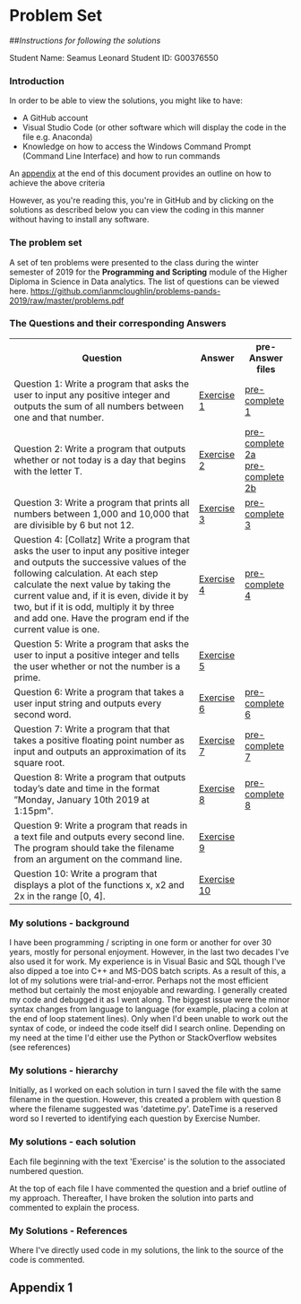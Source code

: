 # Problem Set
##*Instructions for following the solutions*

Student Name: Seamus Leonard
Student ID: G00376550

### Introduction
In order to be able to view the solutions, you might like to have:
+ A GitHub account
+ Visual Studio Code (or other software which will display the code in the file e.g. Anaconda)
+ Knowledge on how to access the Windows Command Prompt (Command Line Interface) and how to run commands

An <a href="#App">appendix</a> at the end of this document provides an outline on how to achieve the above criteria

However, as you're reading this, you're in GitHub and by clicking on the solutions as described below you can view the coding in this manner without having to install any software.

### The problem set
A set of ten problems were presented to the class during the winter semester of 2019 for the **Programming and Scripting** module of the Higher Diploma in Science in Data analytics. The list of questions can be viewed here. https://github.com/ianmcloughlin/problems-pands-2019/raw/master/problems.pdf

### The Questions and their corresponding Answers
<table>
    <tr>
        <th>Question</th>
        <th>Answer</th>
        <th>pre-Answer files</th>
    </tr>
    <tr>
        <td>Question 1: Write a program that asks the user to input any positive integer and outputs the sum of all numbers between one and that number.</td>
        <td><a href= https://github.com/Seamie-irl/pands-problem-set/blob/master/Exercise1.py>Exercise 1</a></td>
        <td><a href=https://github.com/Seamie-irl/pands-problem-set/blob/master/sumupto.py>pre-complete 1</a></td>
    </tr>
    <tr>
        <td>Question 2: Write a program that outputs whether or not today is a day that begins with the letter T.</td>
        <td><a href= https://github.com/Seamie-irl/pands-problem-set/blob/master/Exercise2.py>Exercise 2</a></td>
        <td><a href=https://github.com/Seamie-irl/pands-problem-set/blob/master/begins-with-t.py>pre-complete 2a</a><br><a href=https://github.com/Seamie-irl/pands-problem-set/blob/master/secondQ.py>pre-complete 2b</a></td>
    </tr>
    <tr>
        <td>Question 3: Write a program that prints all numbers between 1,000 and 10,000 that are divisible by 6 but not 12.</td>
        <td><a href= https://github.com/Seamie-irl/pands-problem-set/blob/master/Exercise3.py>Exercise 3</a></td>
        <td><a href=https://github.com/Seamie-irl/pands-problem-set/blob/master/divisors.py>pre-complete 3</a></td>
    </tr>
    <tr>
        <td>Question 4: [Collatz] Write a program that asks the user to input any positive integer and outputs the successive values of the following calculation. At each step calculate the next value by taking the current value and, if it is even, divide it by two, but if it is odd, multiply it by three and add one. Have the program end if the current value is one.</td>
        <td><a href= https://github.com/Seamie-irl/pands-problem-set/blob/master/Exercise4.py>Exercise 4</a></td>
        <td><a href=https://github.com/Seamie-irl/pands-problem-set/blob/master/collatz.py>pre-complete 4</a></td>
    </tr>
    <tr>
        <td>Question 5: Write a program that asks the user to input a positive integer and tells the user whether or not the number is a prime.</td>
        <td><a href= https://github.com/Seamie-irl/pands-problem-set/blob/master/Exercise5.py>Exercise 5</a></td>
        <td></td>
    </tr>
    <tr>
        <td>Question 6: Write a program that takes a user input string and outputs every second word.</td>
        <td><a href= https://github.com/Seamie-irl/pands-problem-set/blob/master/Exercise6.py>Exercise 6</a></td>
        <td><a href=https://github.com/Seamie-irl/pands-problem-set/blob/master/secondstring.py>pre-complete 6</a></td>
    </tr>
    <tr>
        <td>Question 7: Write a program that that takes a positive floating point number as input and outputs an approximation of its square root.</td>
        <td><a href= https://github.com/Seamie-irl/pands-problem-set/blob/master/Exercise7.py>Exercise 7</a></td>
        <td><a href=https://github.com/Seamie-irl/pands-problem-set/blob/master/squareroot.py>pre-complete 7</a></td>
    </tr>
    <tr>
        <td>Question 8: Write a program that outputs today’s date and time in the format ”Monday, January 10th 2019 at 1:15pm”.</td>
        <td><a href= https://github.com/Seamie-irl/pands-problem-set/blob/master/Exercise8.py>Exercise 8</a></td>
        <td><a href=https://github.com/Seamie-irl/pands-problem-set/blob/master/datetimeQ.py>pre-complete 8</a></td>
    </tr>
    <tr>
        <td>Question 9: Write a program that reads in a text file and outputs every second line. The program should take the filename from an argument on the command line.</td>
        <td><a href= https://github.com/Seamie-irl/pands-problem-set/blob/master/Exercise9.py>Exercise 9</a></td>
        <td></td>
    </tr>
    <tr>
        <td>Question 10: Write a program that displays a plot of the functions x, x2 and 2x in the range [0, 4].</td>
        <td><a href= https://github.com/Seamie-irl/pands-problem-set/blob/master/Exercise10.py>Exercise 10</a></td>
        <td></td>
    </tr>
</table>

### My solutions - background
I have been programming / scripting in one form or another for over 30 years, mostly for personal enjoyment. However, in the last two decades I've also used it for work. My experience is in Visual Basic and SQL though I've also dipped a toe into C++ and MS-DOS batch scripts. As a result of this, a lot of my solutions were trial-and-error. Perhaps not the most efficient method but certainly the most enjoyable and rewarding. I generally created my code and debugged it as I went along. The biggest issue were the minor syntax changes from language to language (for example, placing a colon at the end of loop statement lines). Only when I'd been unable to work out the syntax of code, or indeed the code itself did I search online. Depending on my need at the time I'd either use the Python or StackOverflow websites (see references)

### My solutions - hierarchy
Initially, as I worked on each solution in turn I saved the file with the same filename in the question. However, this created a problem with question 8 where the filename suggested was 'datetime.py'. DateTime is a reserved word so I reverted to identifying each question by Exercise Number.

### My solutions - each solution
Each file beginning with the text 'Exercise' is the solution to the associated numbered question.

At the top of each file I have commented the question and a brief outline of my approach. Thereafter, I have broken the solution into parts and commented to explain the process.

### My Solutions - References
Where I've directly used code in my solutions, the link to the source of the code is commented.

<h2 id="App"> Appendix 1 </h2>

